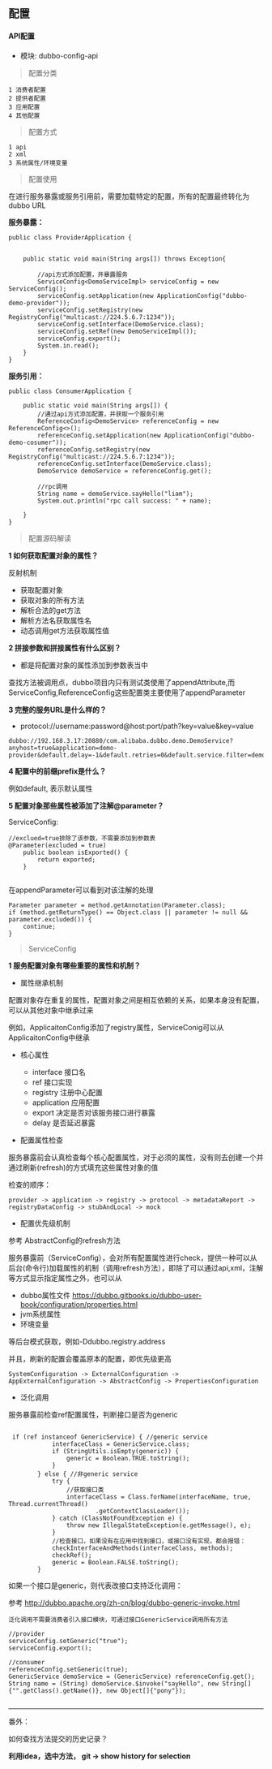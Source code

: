 ## 配置

#### API配置

* 模块: dubbo-config-api


> 配置分类

```
1 消费者配置
2 提供者配置
3 应用配置
4 其他配置

```

> 配置方式

```
1 api
2 xml
3 系统属性/环境变量

```

> 配置使用

在进行服务暴露或服务引用前，需要加载特定的配置，所有的配置最终转化为dubbo URL

**服务暴露：**

```
public class ProviderApplication {


    public static void main(String args[]) throws Exception{

        //api方式添加配置，并暴露服务
        ServiceConfig<DemoServiceImpl> serviceConfig = new ServiceConfig();
        serviceConfig.setApplication(new ApplicationConfig("dubbo-demo-provider"));
        serviceConfig.setRegistry(new RegistryConfig("multicast://224.5.6.7:1234"));
        serviceConfig.setInterface(DemoService.class);
        serviceConfig.setRef(new DemoServiceImpl());
        serviceConfig.export();
        System.in.read();
    }
}

```

**服务引用：**

```
public class ConsumerApplication {

    public static void main(String args[]) {
        //通过api方式添加配置，并获取一个服务引用
        ReferenceConfig<DemoService> referenceConfig = new ReferenceConfig<>();
        referenceConfig.setApplication(new ApplicationConfig("dubbo-demo-cosumer"));
        referenceConfig.setRegistry(new RegistryConfig("multicast://224.5.6.7:1234"));
        referenceConfig.setInterface(DemoService.class);
        DemoService demoService = referenceConfig.get();

        //rpc调用
        String name = demoService.sayHello("liam");
        System.out.println("rpc call success: " + name);

    }
}

```

> 配置源码解读

**1 如何获取配置对象的属性？**

反射机制

* 获取配置对象
* 获取对象的所有方法
* 解析合法的get方法
* 解析方法名获取属性名
* 动态调用get方法获取属性值

**2 拼接参数和拼接属性有什么区别？**

* 都是将配置对象的属性添加到参数表当中

查找方法被调用点，dubbo项目内只有测试类使用了appendAttribute,而ServiceConfig,ReferenceConfig这些配置类主要使用了appendParameter


**3 完整的服务URL是什么样的？**

* protocol://username:password@host:port/path?key=value&key=value

```
dubbo://192.168.3.17:20880/com.alibaba.dubbo.demo.DemoService?anyhost=true&application=demo-provider&default.delay=-1&default.retries=0&default.service.filter=demoFilter&delay=-1&dubbo=2.0.0&generic=false&interface=com.alibaba.dubbo.demo.DemoService&methods=sayHello&pid=19031&side=provider&timestamp=1519651641799

```

**4 配置中的前缀prefix是什么？**

例如default, 表示默认属性

**5 配置对象那些属性被添加了注解@parameter？**

ServiceConfig:

```
//exclued=true排除了该参数，不需要添加到参数表
@Parameter(excluded = true)
    public boolean isExported() {
        return exported;
    }
    
```

在appendParameter可以看到对该注解的处理

```
Parameter parameter = method.getAnnotation(Parameter.class);
if (method.getReturnType() == Object.class || parameter != null && parameter.excluded()) {
    continue;
}

```

> ServiceConfig

**1 服务配置对象有哪些重要的属性和机制？**

* 属性继承机制

配置对象存在重复的属性，配置对象之间是相互依赖的关系，如果本身没有配置，可以从其他对象中继承过来

例如，ApplicaitonConfig添加了registry属性，ServiceConig可以从ApplicaitonConfig中继承

* 核心属性

	* interface 接口名
	* ref 接口实现
	* registry 注册中心配置
	* application 应用配置
	* export 决定是否对该服务接口进行暴露
	* delay 是否延迟暴露

* 配置属性检查

服务暴露前会认真检查每个核心配置属性，对于必须的属性，没有则去创建一个并通过刷新(refresh)的方式填充这些属性对象的值

检查的顺序：

```
provider -> application -> registry -> protocol -> metadataReport -> registryDataConfig -> stubAndLocal -> mock
```

* 配置优先级机制

参考 AbstractConfig的refresh方法

服务暴露前（ServiceConfig），会对所有配置属性进行check，提供一种可以从后台(命令行)加载属性的机制（调用refresh方法），即除了可以通过api,xml，注解等方式显示指定属性之外，也可以从

* dubbo属性文件 <https://dubbo.gitbooks.io/dubbo-user-book/configuration/properties.html>
* jvm系统属性
* 环境变量

等后台模式获取，例如-Ddubbo.registry.address

并且，刷新的配置会覆盖原本的配置，即优先级更高

```
SystemConfiguration -> ExternalConfiguration -> AppExternalConfiguration -> AbstractConfig -> PropertiesConfiguration

```

* 泛化调用

服务暴露前检查ref配置属性，判断接口是否为generic

```

 if (ref instanceof GenericService) { //generic service
            interfaceClass = GenericService.class;
            if (StringUtils.isEmpty(generic)) {
                generic = Boolean.TRUE.toString();
            }
        } else { //非generic service
            try {
                //获取接口类
                interfaceClass = Class.forName(interfaceName, true, Thread.currentThread()
                        .getContextClassLoader());
            } catch (ClassNotFoundException e) {
                throw new IllegalStateException(e.getMessage(), e);
            }
            //检查接口，如果没有在应用中找到接口，或接口没有实现，都会报错：
            checkInterfaceAndMethods(interfaceClass, methods);
            checkRef();
            generic = Boolean.FALSE.toString();
        }

```

如果一个接口是generic，则代表改接口支持泛化调用：

参考 <http://dubbo.apache.org/zh-cn/blog/dubbo-generic-invoke.html>

```
泛化调用不需要消费者引入接口模块，可通过接口GenericService调用所有方法

//provider
serviceConfig.setGeneric("true");
serviceConfig.export();

//consumer
referenceConfig.setGeneric(true);
GenericService demoService = (GenericService) referenceConfig.get();
String name = (String) demoService.$invoke("sayHello", new String[]{"".getClass().getName()}, new Object[]{"pony"});


```

---

番外：

如何查找方法提交的历史记录？

**利用idea，选中方法， git -> show history for selection**





